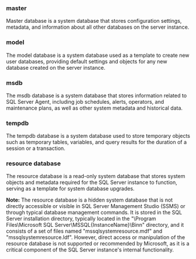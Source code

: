 ### master

Master database is a system database that stores configuration settings, metadata, and information about all other databases on the server instance.

### model

The model database is a system database used as a template to create new user databases, providing default settings and objects for any new database created on the server instance.

### msdb

The msdb database is a system database that stores information related to SQL Server Agent, including job schedules, alerts, operators, and maintenance plans, as well as other system metadata and historical data.

### tempdb

The tempdb database is a system database used to store temporary objects such as temporary tables, variables, and query results for the duration of a session or a transaction.

### resource database

The resource database is a read-only system database that stores system objects and metadata required for the SQL Server instance to function, serving as a template for system database upgrades.

**Note:** The resource database is a hidden system database that is not directly accessible or visible in SQL Server Management Studio (SSMS) or through typical database management commands. It is stored in the SQL Server installation directory, typically located in the "\Program Files\Microsoft SQL Server\MSSQL{InstanceName}\Binn" directory, and it consists of a set of files named "mssqlsystemresource.mdf" and "mssqlsystemresource.ldf". However, direct access or manipulation of the resource database is not supported or recommended by Microsoft, as it is a critical component of the SQL Server instance's internal functionality.